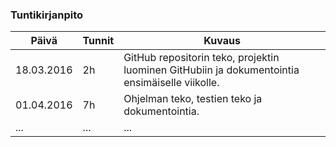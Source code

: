 ### Tuntikirjanpito
Päivä | Tunnit | Kuvaus
--------------- | ----- | ------
18.03.2016 | 2h | GitHub repositorin teko, projektin luominen GitHubiin ja dokumentointia ensimäiselle viikolle.
01.04.2016 | 7h | Ohjelman teko, testien teko ja dokumentointia.
... | ... | ...
